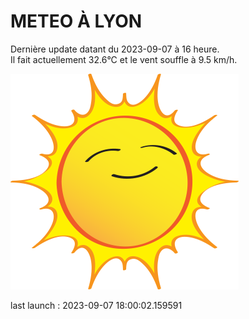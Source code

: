 # METEO À LYON

Dernière update datant du 2023-09-07 à 16 heure.  
Il fait actuellement 32.6°C et le vent souffle à 9.5 km/h.      

![](./.github/sun.png)

last launch : 2023-09-07 18:00:02.159591
